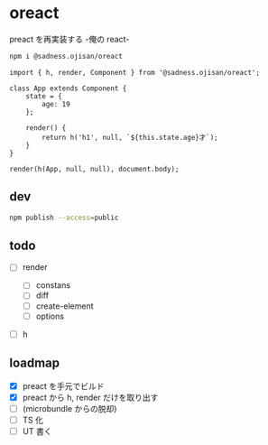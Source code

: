 # oreact

preact を再実装する -俺の react-

```sh
npm i @sadness.ojisan/oreact
```

```tsx
import { h, render, Component } from '@sadness.ojisan/oreact';

class App extends Component {
	state = {
		age: 19
	};

	render() {
		return h('h1', null, `${this.state.age}才`);
	}
}

render(h(App, null, null), document.body);
```

## dev

```sh
npm publish --access=public
```

## todo

- [ ] render

  - [ ] constans
  - [ ] diff
  - [ ] create-element
  - [ ] options

- [ ] h

## loadmap

- [x] preact を手元でビルド
- [x] preact から h, render だけを取り出す
- [ ] (microbundle からの脱却)
- [ ] TS 化
- [ ] UT 書く
